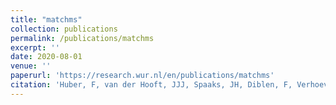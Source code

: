```yaml
---
title: "matchms"
collection: publications
permalink: /publications/matchms
excerpt: ''
date: 2020-08-01
venue: ''
paperurl: 'https://research.wur.nl/en/publications/matchms'
citation: 'Huber, F, van der Hooft, JJJ, Spaaks, JH, Diblen, F, Verhoeven, S, Geng, C, Meijer, C, Rogers, S, Belloum, A, Spreeuw, H, Villanueva Castilla, EM, Ashouritaklimi, K, de Jonge, NF, Hecht, H & Skoryk, M, matchms, 2020, Software, Zenodo. https://doi.org/10.5281/zenodo.3859772'
---
```

